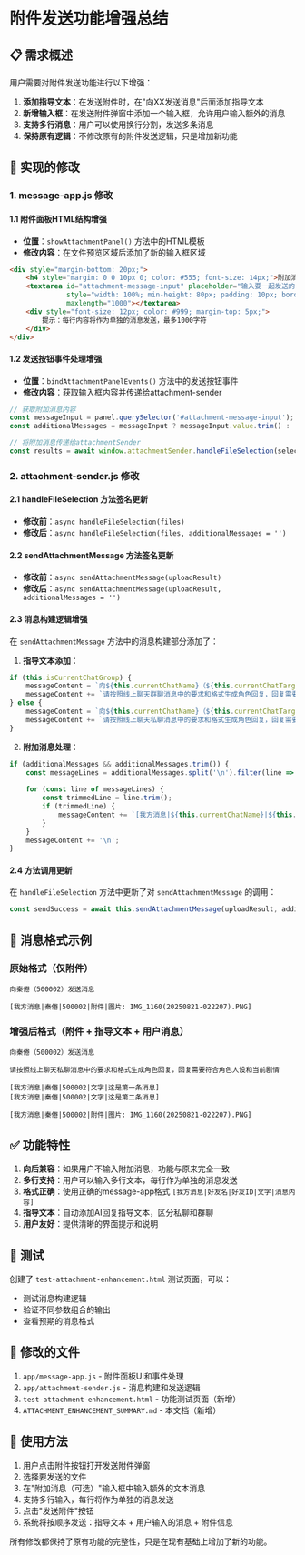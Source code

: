 # 附件发送功能增强总结

## 📋 需求概述

用户需要对附件发送功能进行以下增强：

1. **添加指导文本**：在发送附件时，在"向XX发送消息"后面添加指导文本
2. **新增输入框**：在发送附件弹窗中添加一个输入框，允许用户输入额外的消息
3. **支持多行消息**：用户可以使用换行分割，发送多条消息
4. **保持原有逻辑**：不修改原有的附件发送逻辑，只是增加新功能

## 🔧 实现的修改

### 1. message-app.js 修改

#### 1.1 附件面板HTML结构增强
- **位置**：`showAttachmentPanel()` 方法中的HTML模板
- **修改内容**：在文件预览区域后添加了新的输入框区域

```html
<div style="margin-bottom: 20px;">
    <h4 style="margin: 0 0 10px 0; color: #555; font-size: 14px;">附加消息（可选）：</h4>
    <textarea id="attachment-message-input" placeholder="输入要一起发送的消息内容，支持换行发送多条消息..." 
              style="width: 100%; min-height: 80px; padding: 10px; border: 1px solid #ddd; border-radius: 6px; resize: vertical; font-size: 14px; font-family: inherit; box-sizing: border-box;"
              maxlength="1000"></textarea>
    <div style="font-size: 12px; color: #999; margin-top: 5px;">
        提示：每行内容将作为单独的消息发送，最多1000字符
    </div>
</div>
```

#### 1.2 发送按钮事件处理增强
- **位置**：`bindAttachmentPanelEvents()` 方法中的发送按钮事件
- **修改内容**：获取输入框内容并传递给attachment-sender

```javascript
// 获取附加消息内容
const messageInput = panel.querySelector('#attachment-message-input');
const additionalMessages = messageInput ? messageInput.value.trim() : '';

// 将附加消息传递给attachmentSender
const results = await window.attachmentSender.handleFileSelection(selectedFiles, additionalMessages);
```

### 2. attachment-sender.js 修改

#### 2.1 handleFileSelection 方法签名更新
- **修改前**：`async handleFileSelection(files)`
- **修改后**：`async handleFileSelection(files, additionalMessages = '')`

#### 2.2 sendAttachmentMessage 方法签名更新
- **修改前**：`async sendAttachmentMessage(uploadResult)`
- **修改后**：`async sendAttachmentMessage(uploadResult, additionalMessages = '')`

#### 2.3 消息构建逻辑增强
在 `sendAttachmentMessage` 方法中的消息构建部分添加了：

1. **指导文本添加**：
```javascript
if (this.isCurrentChatGroup) {
    messageContent = `向${this.currentChatName}（${this.currentChatTarget}）发送群聊消息\n\n`;
    messageContent += `请按照线上聊天群聊消息中的要求和格式生成角色回复，回复需要符合角色人设和当前剧情\n\n`;
} else {
    messageContent = `向${this.currentChatName}（${this.currentChatTarget}）发送消息\n\n`;
    messageContent += `请按照线上聊天私聊消息中的要求和格式生成角色回复，回复需要符合角色人设和当前剧情\n\n`;
}
```

2. **附加消息处理**：
```javascript
if (additionalMessages && additionalMessages.trim()) {
    const messageLines = additionalMessages.split('\n').filter(line => line.trim());
    
    for (const line of messageLines) {
        const trimmedLine = line.trim();
        if (trimmedLine) {
            messageContent += `[我方消息|${this.currentChatName}|${this.currentChatTarget}|文字|${trimmedLine}]\n`;
        }
    }
    messageContent += '\n';
}
```

#### 2.4 方法调用更新
在 `handleFileSelection` 方法中更新了对 `sendAttachmentMessage` 的调用：
```javascript
const sendSuccess = await this.sendAttachmentMessage(uploadResult, additionalMessages);
```

## 📝 消息格式示例

### 原始格式（仅附件）
```
向秦倦（500002）发送消息

[我方消息|秦倦|500002|附件|图片: IMG_1160(20250821-022207).PNG]
```

### 增强后格式（附件 + 指导文本 + 用户消息）
```
向秦倦（500002）发送消息

请按照线上聊天私聊消息中的要求和格式生成角色回复，回复需要符合角色人设和当前剧情

[我方消息|秦倦|500002|文字|这是第一条消息]
[我方消息|秦倦|500002|文字|这是第二条消息]

[我方消息|秦倦|500002|附件|图片: IMG_1160(20250821-022207).PNG]
```

## ✅ 功能特性

1. **向后兼容**：如果用户不输入附加消息，功能与原来完全一致
2. **多行支持**：用户可以输入多行文本，每行作为单独的消息发送
3. **格式正确**：使用正确的message-app格式 `[我方消息|好友名|好友ID|文字|消息内容]`
4. **指导文本**：自动添加AI回复指导文本，区分私聊和群聊
5. **用户友好**：提供清晰的界面提示和说明

## 🧪 测试

创建了 `test-attachment-enhancement.html` 测试页面，可以：
- 测试消息构建逻辑
- 验证不同参数组合的输出
- 查看预期的消息格式

## 📁 修改的文件

1. `app/message-app.js` - 附件面板UI和事件处理
2. `app/attachment-sender.js` - 消息构建和发送逻辑
3. `test-attachment-enhancement.html` - 功能测试页面（新增）
4. `ATTACHMENT_ENHANCEMENT_SUMMARY.md` - 本文档（新增）

## 🎯 使用方法

1. 用户点击附件按钮打开发送附件弹窗
2. 选择要发送的文件
3. 在"附加消息（可选）"输入框中输入额外的文本消息
4. 支持多行输入，每行将作为单独的消息发送
5. 点击"发送附件"按钮
6. 系统将按顺序发送：指导文本 + 用户输入的消息 + 附件信息

所有修改都保持了原有功能的完整性，只是在现有基础上增加了新的功能。
